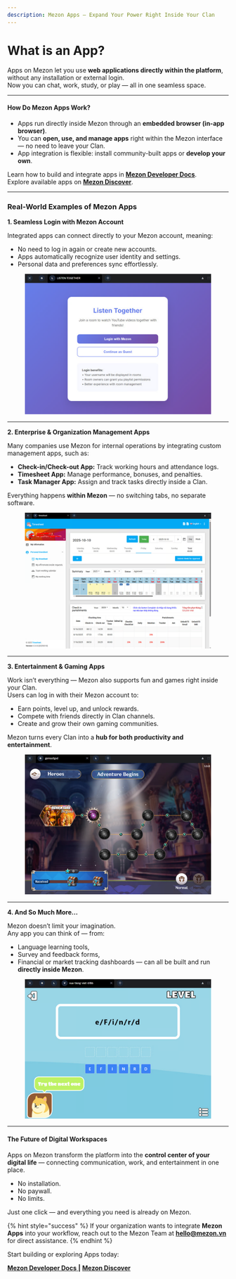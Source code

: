 ```yaml
---
description: Mezon Apps – Expand Your Power Right Inside Your Clan
---
```


# What is an App?

Apps on Mezon let you use **web applications directly within the platform**, without any installation or external login.\
Now you can chat, work, study, or play — all in one seamless space.

***

#### How Do Mezon Apps Work?



* Apps run directly inside Mezon through an **embedded browser (in-app browser)**.
* You can **open, use, and manage apps** right within the Mezon interface — no need to leave your Clan.
* App integration is flexible: install community-built apps or **develop your own**.

Learn how to build and integrate apps in [**Mezon Developer Docs**](https://mezon.ai/docs/mezon-sdk-docs/).\
Explore available apps on [**Mezon Discover**](https://top.mezon.ai/).

***

### Real-World Examples of Mezon Apps

**1. Seamless Login with Mezon Account**

Integrated apps can connect directly to your Mezon account, meaning:

* No need to log in again or create new accounts.
* Apps automatically recognize user identity and settings.
* Personal data and preferences sync effortlessly.

<figure><img src="../.gitbook/assets/image (167).png" alt=""><figcaption></figcaption></figure>

***

**2. Enterprise & Organization Management Apps**

Many companies use Mezon for internal operations by integrating custom management apps, such as:

* **Check-in/Check-out App:** Track working hours and attendance logs.
* **Timesheet App:** Manage performance, bonuses, and penalties.
* **Task Manager App:** Assign and track tasks directly inside a Clan.

Everything happens **within Mezon** — no switching tabs, no separate software.

<figure><img src="../.gitbook/assets/image (168).png" alt=""><figcaption></figcaption></figure>

***

**3. Entertainment & Gaming Apps**

Work isn’t everything — Mezon also supports fun and games right inside your Clan.\
Users can log in with their Mezon account to:

* Earn points, level up, and unlock rewards.
* Compete with friends directly in Clan channels.
* Create and grow their own gaming communities.

Mezon turns every Clan into a **hub for both productivity and entertainment**.

<figure><img src="../.gitbook/assets/image (169).png" alt=""><figcaption></figcaption></figure>

***

**4. And So Much More...**

Mezon doesn’t limit your imagination.\
Any app you can think of — from:

* Language learning tools,
* Survey and feedback forms,
* Financial or market tracking dashboards — can all be built and run **directly inside Mezon**.

<figure><img src="../.gitbook/assets/image (170).png" alt=""><figcaption></figcaption></figure>

***

#### The Future of Digital Workspaces

Apps on Mezon transform the platform into the **control center of your digital life** — connecting communication, work, and entertainment in one place.

* No installation.
* No paywall.
* No limits.

Just one click — and everything you need is already on Mezon.

{% hint style="success" %}
If your organization wants to integrate **Mezon Apps** into your workflow, reach out to the Mezon Team at **hello@mezon.vn** for direct assistance.
{% endhint %}

&#x20;Start building or exploring Apps today:&#x20;

[**Mezon Developer Docs** ](https://mezon.ai/docs/mezon-sdk-docs/)**|** [**Mezon Discover**](https://app.gitbook.com/u/5hbm12F5PPaicTVNxajXSEJ6mcg1)

